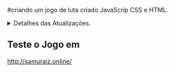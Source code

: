 #criando um jogo de luta criado JavaScrip CSS e HTML.

<details>
  <summary>Detalhes das Atualizações. </summary>
  
  ### 1. Foi criado o canvas e inseridas as propriedades de velocidade, posição e gravidade.


![185760352-4a13aff2-1f7c-422c-9cae-6a10f6dffca1](https://user-images.githubusercontent.com/88566095/187563661-ec921730-3481-46ae-8ae4-06996a6b1db8.png)

### 2. Criados os keylisteners para movimentação dos personagens, adicionada habilidade de movimentação e pulo, ajustada a posição inicial dos personagens.

### 3. Adicionada a habilidade de atacar, criada a obrigatoriedade de que, para pular, seja preciso primeiro tocar o chão.


![185822090-dcafeb2b-b088-4931-951e-ee2e597199d8](https://user-images.githubusercontent.com/88566095/187563805-07181437-288a-4532-a7fd-1bf8093c51fd.png)


### 4. Adicionadas barras de vida funcionais.


![186041512-7db4a0a8-7af4-4f02-ac87-b236b2da1fed](https://user-images.githubusercontent.com/88566095/187563913-c37295f5-3ae2-4c40-a267-5edb0c7d52c3.png)


### 5. Criada a animação para a loja na imagem ao fundo.


![186070024-f2670b5b-304d-4bac-91f1-8eea21fa2d50](https://user-images.githubusercontent.com/88566095/187563973-93fc0fe4-3d5f-4197-9584-fbf84caa9b7c.png)


### 6. Adicionadas as sprites do jogador para ficar parado, andar, atacar, pular e cair.


![186308553-7c1d8407-18a0-4250-9fc1-5faca89b6906](https://user-images.githubusercontent.com/88566095/187564057-aa96a1c2-0f28-4589-afd3-846d3b10fc7b.png)


### 7. Adicionadas as sprites do jogador 2 para ficar parado, andar, atacar, pular e cair.

### 8. Adicionada colisão e acerto de dano para os dois jogadores.

###  (Fim do tutorial) Até este ponto, o jogo foi criado com base no vídeo do YouTube de Chris Courses
https://www.youtube.com/watch?v=vyqbNFMDRGQ&ab_channel=ChrisCourses


### 9. Mudanças no código e refatoração em funções.

### 10. Adicionado guia mostrando os controles, adicionado botão para mostrar os controles, criada animação para a morte, adicionado botão para tocar a música de fundo.

### 11. Adicionada a possibilidade de trocar a imagem de fundo clicando no botão "Background".

### 12. O index.html foi refatorado e também foi criado o style.css para deixar o código mais limpo.

~~### 13. Adicionados botões para quem acessar via dispositivos móveis poder testar controlar um dos jogadores.~~

### 14. Adicionados botões para escolher os personagens.

![Capturar](https://user-images.githubusercontent.com/88566095/187564349-83ca81ad-a32a-4dbc-b3ca-1669b8e1f360.PNG)

### 15. Adicionado novo personagem e animações de ataque.

### 16. Adicionado contador para o ataque especial.

### 17. Corrigidos bugs visuais e no ataque do jogador 2.

### 18. Ajustado o bug que fazia com que os ataques especiais do jogador 2 não funcionassem corretamente.

### 19. Sprites atualizadas para funcionarem corretamente com as correções.

### 20. Iserido um novo perosnagem.


</details>

## Teste o Jogo em 
http://samuraiz.online/

